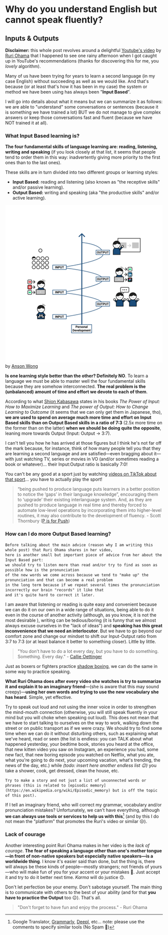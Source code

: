 # Why do you understand English but cannot speak fluently?
## Inputs & Outputs

**Disclaimer:** this whole post revolves around a delightful [Youtube's video](https://www.youtube.com/watch?v=oXOTlM9n-_k) by [Ruri Ohama](https://www.youtube.com/c/RuriOhama) that I happened to see one rainy afternoon when I got caught up in YouTube's recommendations (thanks for discovering this for me, you _lovely_ algorithm).

Many of us have been trying for years to learn a second language (in my case English) without succeeding as well as we would like. And that's because (or at least that's how it has been in my case) the system or method we have been using has always been "**Input Based**".

I will go into details about what it means but we can summarize it as follows: we are able to "understand" some conversations or sentences (because it is something we have trained a lot) BUT we do not manage to give complex answers or keep those conversations fast and fluent (because we have NOT trained it at all). 

### What Input Based learning is?

**The four fundamental skills of language learning are: reading, listening, writing and speaking** (if you look closely at that list, it seems that people tend to order them in this way: inadvertently giving more priority to the first ones than to the last ones).

These skills are in turn divided into two different groups or learning styles:
* **Input Based:** reading and listening (also known as "the receptive skills" and/or passive learning).
* **Output Based:** writing and speaking (aka "the productive skills" and/or active learning).

![](art/1.png)
by [Anson Wong](https://ansoncwwong.medium.com/my-reflection-on-the-power-of-input-and-the-power-of-output-by-shion-kabasawa-69c006db57f8)

**Is one learning style better than the other? Definitely NO**. To learn a language we must be able to master well the four fundamental skills because they are somehow interconnected. **The real problem is the (unbalanced) amount of time and effort we devote to each of them**. 

According to what [Shion Kabasawa](https://www.goodreads.com/author/show/18375488.Shion_Kabasawa) states in his books _The Power of Input: How to Maximize Learning_ and _The power of Output: How to Change Learning to Outcome_ (it seems that we can only get them in Japanese, tho), **we are used to spend on average much more time and effort on Input Based skills than on Output Based skills in a ratio of 7:3** (2.5x more time on the former than on the latter) **when we should be doing quite the opposite**, leaning more towards Output (Input: Output -> 3:7). 

I can't tell you how he has arrived at those figures but I think he's not far off the mark because, for instance, think of how many people tell you that they are learning a second language and are satisfied—even bragging about it—with just watching TV, series or movies in VO (and/or sometimes reading a book or whatever)... their Input:Output ratio is basically 7:0! 

You can't be any good at a sport just by watching [videos on TikTok about that sport](https://www.tiktok.com/@worldpadeltour)... you have to actually play the sport!

> “being pushed to produce language puts learners in a better position to notice the ‘gaps’ in their language knowledge”, encouraging them to ‘upgrade’ their existing interlanguage system. And, as they are pushed to produce language in real time and thereby forced to automate low-level operations by incorporating them into higher-level routines, it may also contribute to the development of fluency.  - Scott Thornbury ([P is for Push]( https://scottthornbury.wordpress.com/tag/output-hypothesis/))

### How can I do more Output Based learning?
```
Before talking about the main advice (reason why I am writing this whole post) that Ruri Ohama shares in her video, 
here is another small but important piece of advice from her about the Input Based part: 
we should try to listen more than read and/or try to find as soon as possible how is the pronunciation 
of the new words we come across because we tend to "make up" the pronunciation and that can become a real problem 
in the long term because if we repeat several times the pronunciation incorrectly our brain "records" it like that 
and it's quite hard to correct it later.
```

I am aware that listening or reading is quite easy and convenient because we can do it on our own in a wide range of situations, being able to do it even in the course of another activity (although, as you know, it is not the most desirable ), writing can be tedious/boring (it is funny that we almost always excuse ourselves in the "lack of ideas") and **speaking has this great inconvenience that we need an interlocutor**. But we have to go beyond our comfort zone and change our mindset to shift our Input-Output ratio from 3:7 to 7:3 (or at least balance it better to something closer). Little by little.

> "You don’t have to do a lot every day, but you have to do something. Something. Every day." - [Callie Oettinger](https://stevenpressfield.com/2019/02/do-this-every-day/)

Just as boxers or fighters practice [shadow boxing](https://en.wikipedia.org/wiki/Shadowboxing), we can do the same in some way to practice speaking.

**What Ruri Ohama does after every video she watches is try to summarize it and explain it to an imaginary friend**—(she is aware that this may sound creepy)—**using her own words and trying to use the new vocabulary she has heard**. Simple, yet effective.

Try to speak out loud and not using the inner voice in order to strengthen the mind-mouth connection (otherwise, you will still speak fluently in your mind but you will choke when speaking out loud). This does not mean that we have to start talking to ourselves on the way to work, walking down the street or on public transport as if we were crazy. We should try to find some time when we can do it without disturbing others, such as explaining what we've heard, read or seen (the list is endless: you can TALK about what happened yesterday, your bedtime book, stories you heard at the office, that new kitten video you saw on Instagram, an experience you had, some new fact, that new boring episode you watched on Netflix, what you ate, what you're going to do next, your upcoming vacation, what's trending, the news of the day, etc.) while *(todo: insert here another endless list 😉)* you take a shower, cook, get dressed, clean the house, etc. 

```
Try to make a story and not just a list of unconnected words or phrases (this is related to [episodic memory](https://en.wikipedia.org/wiki/Episodic_memory) but is off the topic of this post).
```

If I tell an imaginary friend, who will correct my grammar, vocabulary and/or pronunciation mistakes? Unfortunately, we can't have everything, although **we can always use tools or services to help us with this**[^1] (and by this I do not mean the "platform" that promotes the Ruri's video or similar 😒). 

### Lack of courage

Another interesting point Ruri Ohama makes in her video is the *lack of courage*. **The fear of speaking a language other than one's mother tongue—in front of non-native speakers but especially native speakers—is a worldwide thing**. I know it's easier said than done, but the thing is, there will always be these kinds of people—mostly strangers; not friends of yours—who will make fun of you for your accent or your mistakes 🤷. Just accept it and try to do it better next time. *Karma* will do justice 🙃. 

Don't let perfection be your enemy. Don't sabotage yourself. The main thing is to communicate with others to the best of your ability (and for that **you have to practice the Output** too 😉). That's all.

>"Don't forget to have fun and enjoy the process." - Ruri Ohama


[^1]: Google Translator, [Grammarly](https://www.grammarly.com), [Deepl](https://www.deepl.com/), etc... note: please use the comments to specify similar tools (No Spam 🙏)